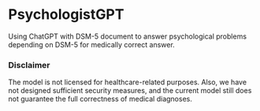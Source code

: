 # PsychologistGPT
Using ChatGPT with DSM-5 document to answer psychological problems depending on DSM-5 for medically correct answer.

### Disclaimer
The model is not licensed for healthcare-related purposes. Also, we have not designed sufficient security measures, and the current model still does not guarantee the full correctness of medical diagnoses.
